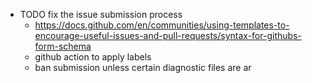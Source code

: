 - TODO fix the issue submission process
	- https://docs.github.com/en/communities/using-templates-to-encourage-useful-issues-and-pull-requests/syntax-for-githubs-form-schema
	- github action to apply labels
	- ban submission unless certain diagnostic files are ar